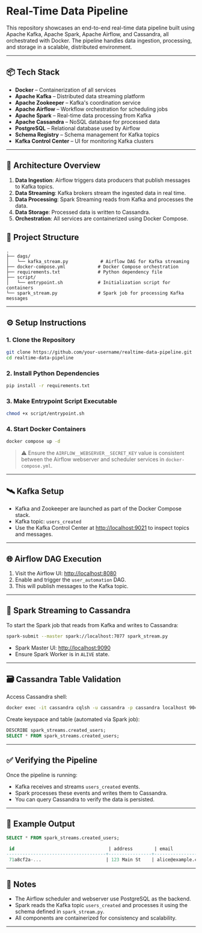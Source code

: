 
# Real-Time Data Pipeline

This repository showcases an end-to-end real-time data pipeline built using Apache Kafka, Apache Spark, Apache Airflow, and Cassandra, all orchestrated with Docker. The pipeline handles data ingestion, processing, and storage in a scalable, distributed environment.

---

## 📦 Tech Stack

- **Docker** – Containerization of all services
- **Apache Kafka** – Distributed data streaming platform
- **Apache Zookeeper** – Kafka's coordination service
- **Apache Airflow** – Workflow orchestration for scheduling jobs
- **Apache Spark** – Real-time data processing from Kafka
- **Apache Cassandra** – NoSQL database for processed data
- **PostgreSQL** – Relational database used by Airflow
- **Schema Registry** – Schema management for Kafka topics
- **Kafka Control Center** – UI for monitoring Kafka clusters

---

## 🧱 Architecture Overview

1. **Data Ingestion**: Airflow triggers data producers that publish messages to Kafka topics.
2. **Data Streaming**: Kafka brokers stream the ingested data in real time.
3. **Data Processing**: Spark Streaming reads from Kafka and processes the data.
4. **Data Storage**: Processed data is written to Cassandra.
5. **Orchestration**: All services are containerized using Docker Compose.


## 📁 Project Structure

```
.
├── dags/
│   └── kafka_stream.py            # Airflow DAG for Kafka streaming
├── docker-compose.yml            # Docker Compose orchestration
├── requirements.txt              # Python dependency file
├── script/
│   └── entrypoint.sh             # Initialization script for containers
└── spark_stream.py               # Spark job for processing Kafka messages
```

---

## ⚙️ Setup Instructions

### 1. Clone the Repository

```bash
git clone https://github.com/your-username/realtime-data-pipeline.git
cd realtime-data-pipeline
```

### 2. Install Python Dependencies

```bash
pip install -r requirements.txt
```

### 3. Make Entrypoint Script Executable

```bash
chmod +x script/entrypoint.sh
```

### 4. Start Docker Containers

```bash
docker compose up -d
```

> ⚠️ Ensure the `AIRFLOW__WEBSERVER__SECRET_KEY` value is consistent between the Airflow webserver and scheduler services in `docker-compose.yml`.

---

## 🛰 Kafka Setup

- Kafka and Zookeeper are launched as part of the Docker Compose stack.
- Kafka topic: `users_created`
- Use the Kafka Control Center at [http://localhost:9021](http://localhost:9021) to inspect topics and messages.

---

## 🌐 Airflow DAG Execution

1. Visit the Airflow UI: [http://localhost:8080](http://localhost:8080)
2. Enable and trigger the `user_automation` DAG.
3. This will publish messages to the Kafka topic.

---

## 🔄 Spark Streaming to Cassandra

To start the Spark job that reads from Kafka and writes to Cassandra:

```bash
spark-submit --master spark://localhost:7077 spark_stream.py
```

- Spark Master UI: [http://localhost:9090](http://localhost:9090)
- Ensure Spark Worker is in `ALIVE` state.

---

## 🗃️ Cassandra Table Validation

Access Cassandra shell:

```bash
docker exec -it cassandra cqlsh -u cassandra -p cassandra localhost 9042
```

Create keyspace and table (automated via Spark job):

```sql
DESCRIBE spark_streams.created_users;
SELECT * FROM spark_streams.created_users;
```

---

## ✅ Verifying the Pipeline

Once the pipeline is running:
- Kafka receives and streams `users_created` events.
- Spark processes these events and writes them to Cassandra.
- You can query Cassandra to verify the data is persisted.

---

## 🧪 Example Output

```sql
SELECT * FROM spark_streams.created_users;

 id                                   | address        | email               | first_name | gender | last_name | phone       | picture | post_code | registered_date | username
-------------------------------------+----------------+---------------------+------------+--------+-----------+-------------+---------+-----------+-----------------+----------
 71a8cf2a-...                        | 123 Main St    | alice@example.com   | Alice      | female | Smith     | 123-456-7890| img.jpg | 90210     | 2023-10-01      | alices
```

---

## 📌 Notes

- The Airflow scheduler and webserver use PostgreSQL as the backend.
- Spark reads the Kafka topic `users_created` and processes it using the schema defined in `spark_stream.py`.
- All components are containerized for consistency and scalability.

---
